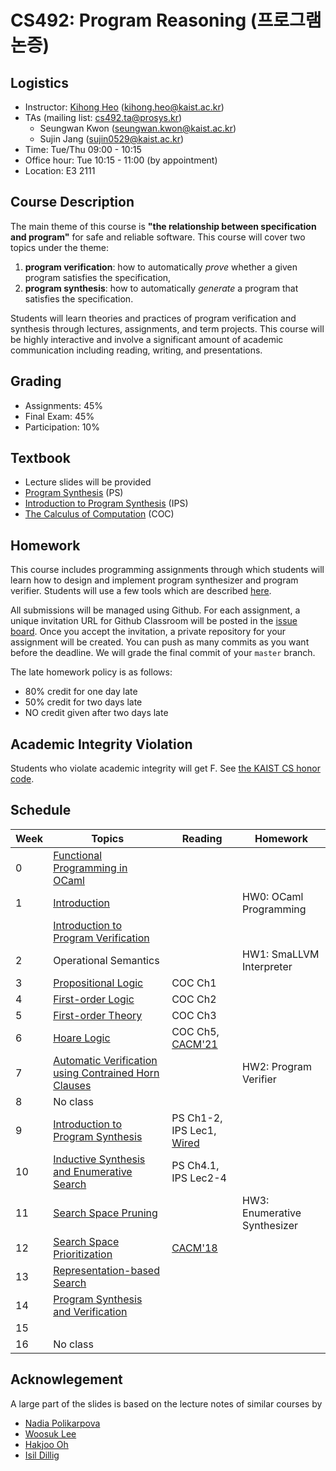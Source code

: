 # CS492: Program Reasoning (프로그램 논증)

## Logistics
- Instructor: [Kihong Heo](https://kihongheo.kaist.ac.kr) (kihong.heo@kaist.ac.kr)
- TAs (mailing list: cs492.ta@prosys.kr)
  - Seungwan Kwon (seungwan.kwon@kaist.ac.kr)
  - Sujin Jang (sujin0529@kaist.ac.kr)
- Time: Tue/Thu 09:00 - 10:15
- Office hour: Tue 10:15 - 11:00 (by appointment)
- Location: E3 2111

## Course Description
The main theme of this course is __"the relationship between specification and program"__ for safe and reliable software.
This course will cover two topics under the theme:
1. **program verification**: how to automatically _prove_ whether a given program satisfies the specification,
2. **program synthesis**: how to automatically _generate_ a program that satisfies the specification.

Students will learn theories and practices of program verification and synthesis through lectures, assignments, and term projects.
This course will be highly interactive and involve a significant amount of academic communication including reading, writing, and presentations.

## Grading
- Assignments: 45%
- Final Exam: 45%
- Participation: 10%

## Textbook
- Lecture slides will be provided
- [Program Synthesis](https://www.microsoft.com/en-us/research/wp-content/uploads/2017/10/program_synthesis_now.pdf) (PS)
- [Introduction to Program Synthesis](https://people.csail.mit.edu/asolar/SynthesisCourse/index.htm) (IPS)
- [The Calculus of Computation](https://www.amazon.com/Calculus-Computation-Procedures-Applications-Verification/dp/3540741127) (COC)

## Homework
This course includes programming assignments through which students will learn how to design
and implement program synthesizer and program verifier.
Students will use a few tools which are described [here](TOOL.md).

All submissions will be managed using Github.
For each assignment, a unique invitation URL for Github Classroom will be posted in the [issue board](../../issues).
Once you accept the invitation, a private repository for your assignment will be created.
You can push as many commits as you want before the deadline. We will grade the final commit of your `master` branch.

The late homework policy is as follows:
- 80% credit for one day late
- 50% credit for two days late
- NO credit given after two days late

## Academic Integrity Violation
Students who violate academic integrity will get F.
See [the KAIST CS honor code](https://docs.google.com/forms/d/e/1FAIpQLSdSn63tEvq6R0G6n3Cz7jKX16RWvDy2giBKm8EVJtQHUBJoDA/viewform).

## Schedule
|Week|Topics|Reading|Homework|
|-|------|-------|--------|
|0|[Functional Programming in OCaml](slides/lecture0.pdf)||
|1|[Introduction](slides/lecture1.pdf)||HW0: OCaml Programming||
| |[Introduction to Program Verification](slides/lecture8.pdf)|||
|2|Operational Semantics||HW1: SmaLLVM Interpreter|
|3|[Propositional Logic](slides/lecture9.pdf)|COC Ch1|
|4|[First-order Logic](slides/lecture10.pdf)|COC Ch2|
|5|[First-order Theory](slides/lecture11.pdf)|COC Ch3|
|6|[Hoare Logic](slides/lecture12.pdf)|COC Ch5, [CACM'21](https://cacm.acm.org/magazines/2021/7/253452-formal-software-verification-measures-up/fulltext)||
|7|[Automatic Verification using Contrained Horn Clauses](slides/lecture13.pdf)||HW2: Program Verifier|
|8|No class|||
|9|[Introduction to Program Synthesis](slides/lecture2.pdf)|PS Ch1-2, IPS Lec1, [Wired](https://www.wired.com/story/ai-write-code-like-humans-bugs/)||
|10|[Inductive Synthesis and Enumerative Search](slides/lecture3.pdf)|PS Ch4.1, IPS Lec2-4||
|11|[Search Space Pruning](slides/lecture4.pdf)||HW3: Enumerative Synthesizer|
|12|[Search Space Prioritization](slides/lecture5.pdf)|[CACM'18](https://cacm.acm.org/magazines/2018/12/232879-search-based-program-synthesis/fulltext)||
|13|[Representation-based Search](slides/lecture6.pdf)|||
|14|[Program Synthesis and Verification](slides/lecture7.pdf)|||
|15||||
|16|No class|||


## Acknowlegement
A large part of the slides is based on the lecture notes of similar courses by
- [Nadia Polikarpova](https://github.com/nadia-polikarpova/cse291-program-synthesis)
- [Woosuk Lee](http://psl.hanyang.ac.kr/courses/cse9116_2022s/)
- [Hakjoo Oh](http://prl.korea.ac.kr/~pronto/home/courses/aaa528/2018/)
- [Isil Dillig](https://www.cs.utexas.edu/~isil/cs389L/)
